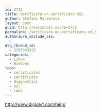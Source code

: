 ```yaml
---
id: 2732
title: Verificare un certificato SSL
author: Stefano Marzorati
layout: post
guid: http://marzorati.co/?p=2732
permalink: /verificare-un-certificato-ssl/
authorsure_include_css:
  - 
dsq_thread_id:
  - 2255943223
categories:
  - Linux
  - Windows
tags:
  - certificates
  - certificato
  - diagnostics
  - ssl
  - tool
---
```

<a href="http://www.digicert.com/help/" target="_blank">http://www.digicert.com/help/</a>